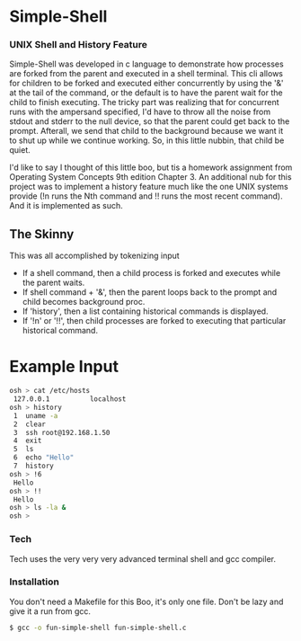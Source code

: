 # Simple-Shell

### UNIX Shell and History Feature

Simple-Shell was developed in c language to demonstrate how processes are forked from the parent and executed in a shell terminal. This cli allows for children to be forked and executed either concurrently by using the '&' at the tail of the command, or the default is to have the parent wait for the child to finish executing. The tricky part was realizing that for concurrent runs with the ampersand specified, I'd have to throw all the noise from stdout and stderr to the null device, so that the parent could get back to the prompt. Afterall, we send that child to the background because we want it to shut up while we continue working. So, in this little nubbin, that child be quiet. 

I'd like to say I thought of this little boo, but tis a homework assignment from Operating System Concepts 9th edition Chapter 3. An additional nub for this project was to implement a history feature much like the one UNIX systems provide (!n runs the Nth command and !! runs the most recent command). And it is implemented as such.  

## The Skinny
This was all accomplished by tokenizing input
* If a shell command, then a child process is forked and executes while the parent waits. 
* If shell command + '&', then the parent loops back to the prompt and child becomes background proc. 
* If 'history', then a list containing historical commands is displayed. 
* If '!n' or '!!', then child processes are forked to executing that particular historical command. 

# Example Input
```sh
osh > cat /etc/hosts
 127.0.0.1			localhost
osh > history
 1  uname -a
 2  clear
 3  ssh root@192.168.1.50
 4  exit
 5  ls
 6  echo "Hello"
 7  history
osh > !6
 Hello
osh > !!
 Hello
osh > ls -la &
osh >
```

### Tech

Tech uses the very very very advanced terminal shell and gcc compiler.

### Installation

You don't need a Makefile for this Boo, it's only one file. Don't be lazy and give it a run from gcc.

```sh
$ gcc -o fun-simple-shell fun-simple-shell.c
```
